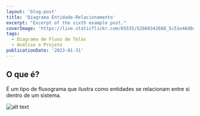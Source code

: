 ```yaml
---
layout: 'blog-post'
title: 'Diagrama Entidade-Relacionamento'
excerpt: "Excerpt of the sixth example post."
coverImage: 'https://live.staticflickr.com/65535/52660342688_5c51e46d0a_w.jpg'
tags:
  - Diagrama de Fluxo de Telas
  - Análise e Projeto
publicationDate: '2023-01-31'
---
```


## O que é?

É um tipo de fluxograma que ilustra como entidades se relacionam entre si dentro de um sistema.

<div class="wide-content"><img src="https://live.staticflickr.com/65535/52660773435_f57d52882e_k.jpg" alt="alt text" /></div>
